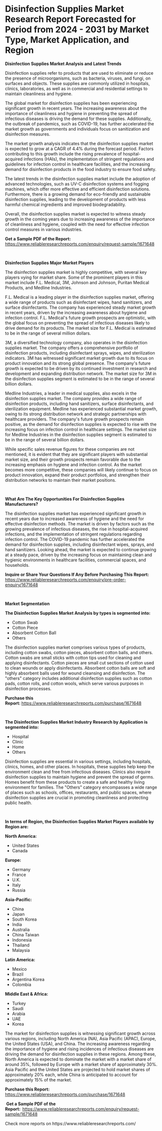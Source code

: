 <p><h1>Disinfection Supplies Market Research Report Forecasted for Period from 2024 -  2031 by Market Type, Market Application, and Region</h1></p><p><strong>Disinfection Supplies Market Analysis and Latest Trends</strong></p>
<p><p>Disinfection supplies refer to products that are used to eliminate or reduce the presence of microorganisms, such as bacteria, viruses, and fungi, on surfaces and objects. These supplies are commonly utilized in hospitals, clinics, laboratories, as well as in commercial and residential settings to maintain cleanliness and hygiene.</p><p>The global market for disinfection supplies has been experiencing significant growth in recent years. The increasing awareness about the importance of cleanliness and hygiene in preventing the spread of infectious diseases is driving the demand for these supplies. Additionally, the outbreak of pandemics, such as COVID-19, has further accelerated the market growth as governments and individuals focus on sanitization and disinfection measures.</p><p>The market growth analysis indicates that the disinfection supplies market is expected to grow at a CAGR of 4.4% during the forecast period. Factors contributing to this growth include the rising prevalence of hospital-acquired infections (HAIs), the implementation of stringent regulations and guidelines for infection control in healthcare facilities, and the increasing demand for disinfection products in the food industry to ensure food safety.</p><p>The latest trends in the disinfection supplies market include the adoption of advanced technologies, such as UV-C disinfection systems and fogging machines, which offer more effective and efficient disinfection solutions. Furthermore, there is a growing demand for eco-friendly and sustainable disinfection supplies, leading to the development of products with less harmful chemical ingredients and improved biodegradability.</p><p>Overall, the disinfection supplies market is expected to witness steady growth in the coming years due to increasing awareness of the importance of cleanliness and hygiene, coupled with the need for effective infection control measures in various industries.</p></p>
<p><strong>Get a Sample PDF of the Report:&nbsp;</strong> <a href="https://www.reliableresearchreports.com/enquiry/request-sample/1671648">https://www.reliableresearchreports.com/enquiry/request-sample/1671648</a></p>
<p>&nbsp;</p>
<p><strong>Disinfection Supplies Major Market Players</strong></p>
<p><p>The disinfection supplies market is highly competitive, with several key players vying for market share. Some of the prominent players in this market include F.L. Medical, 3M, Johnson and Johnson, Puritan Medical Products, and Medline Industries.</p><p>F.L. Medical is a leading player in the disinfection supplies market, offering a wide range of products such as disinfectant wipes, hand sanitizers, and surface disinfectants. The company has experienced steady market growth in recent years, driven by the increasing awareness about hygiene and infection control. F.L. Medical's future growth prospects are optimistic, with the global focus on preventing the spread of infectious diseases likely to drive demand for its products. The market size for F.L. Medical is estimated to be in the range of several million dollars.</p><p>3M, a diversified technology company, also operates in the disinfection supplies market. The company offers a comprehensive portfolio of disinfection products, including disinfectant sprays, wipes, and sterilization indicators. 3M has witnessed significant market growth due to its focus on product innovation and its strong global presence. The company's future growth is expected to be driven by its continued investment in research and development and expanding distribution network. The market size for 3M in the disinfection supplies segment is estimated to be in the range of several billion dollars.</p><p>Medline Industries, a leader in medical supplies, also excels in the disinfection supplies market. The company provides a wide range of disinfection products, including hand sanitizers, surface disinfectants, and sterilization equipment. Medline has experienced substantial market growth, owing to its strong distribution network and strategic partnerships with healthcare providers. The company's future growth prospects remain positive, as the demand for disinfection supplies is expected to rise with the increasing focus on infection control in healthcare settings. The market size for Medline Industries in the disinfection supplies segment is estimated to be in the range of several billion dollars.</p><p>While specific sales revenue figures for these companies are not mentioned, it is evident that they are significant players with substantial market size, and their growth prospects remain favorable due to the increasing emphasis on hygiene and infection control. As the market becomes more competitive, these companies will likely continue to focus on product innovation, expand their product portfolios, and strengthen their distribution networks to maintain their market positions.</p></p>
<p>&nbsp;</p>
<p><strong>What Are The Key Opportunities For Disinfection Supplies Manufacturers?</strong></p>
<p><p>The disinfection supplies market has experienced significant growth in recent years due to increased awareness of hygiene and the need for effective disinfection methods. The market is driven by factors such as the growing prevalence of infectious diseases, the rise in hospital-acquired infections, and the implementation of stringent regulations regarding infection control. The COVID-19 pandemic has further accelerated the demand for disinfection supplies, including disinfectant wipes, sprays, and hand sanitizers. Looking ahead, the market is expected to continue growing at a steady pace, driven by the increasing focus on maintaining clean and hygienic environments in healthcare facilities, commercial spaces, and households.</p></p>
<p><strong>Inquire or Share Your Questions If Any Before Purchasing This Report:</strong> <a href="https://www.reliableresearchreports.com/enquiry/pre-order-enquiry/1671648">https://www.reliableresearchreports.com/enquiry/pre-order-enquiry/1671648</a></p>
<p>&nbsp;</p>
<p><strong>Market Segmentation</strong></p>
<p><strong>The Disinfection Supplies Market Analysis by types is segmented into:</strong></p>
<p><ul><li>Cotton Swab</li><li>Cotton Piece</li><li>Absorbent Cotton Ball</li><li>Others</li></ul></p>
<p><p>The disinfection supplies market comprises various types of products, including cotton swabs, cotton pieces, absorbent cotton balls, and others. Cotton swabs are small sticks with cotton tips used for cleaning and applying disinfectants. Cotton pieces are small cut sections of cotton used to clean wounds or apply disinfectants. Absorbent cotton balls are soft and highly absorbent balls used for wound cleansing and disinfection. The "others" category includes additional disinfection supplies such as cotton pads, cotton rolls, and cotton wools, which serve various purposes in disinfection processes.</p></p>
<p><strong>Purchase this Report:&nbsp;</strong><a href="https://www.reliableresearchreports.com/purchase/1671648">https://www.reliableresearchreports.com/purchase/1671648</a></p>
<p>&nbsp;</p>
<p><strong>The Disinfection Supplies Market Industry Research by Application is segmented into:</strong></p>
<p><ul><li>Hospital</li><li>Clinic</li><li>Home</li><li>Others</li></ul></p>
<p><p>Disinfection supplies are essential in various settings, including hospitals, clinics, homes, and other places. In hospitals, these supplies help keep the environment clean and free from infectious diseases. Clinics also require disinfection supplies to maintain hygiene and prevent the spread of germs. Homes benefit from these products to create a safe and healthy living environment for families. The "Others" category encompasses a wide range of places such as schools, offices, restaurants, and public spaces, where disinfection supplies are crucial in promoting cleanliness and protecting public health.</p></p>
<p>&nbsp;</p>
<p><strong>In terms of Region, the Disinfection Supplies Market Players available by Region are:</strong></p>
<p>
    <p> <strong> North America: </strong>
        <ul>
            <li>United States</li>
            <li>Canada</li>
        </ul>
        </p> 
    <p> <strong> Europe: </strong>
        <ul>
            <li>Germany</li>
            <li>France</li>
            <li>U.K.</li>
            <li>Italy</li>
            <li>Russia</li>
        </ul>
        </p> 
    <p> <strong> Asia-Pacific: </strong>
        <ul>
            <li>China</li>
            <li>Japan</li>
            <li>South Korea</li>
            <li>India</li>
            <li>Australia</li>
            <li>China Taiwan</li>
            <li>Indonesia</li>
            <li>Thailand</li>
            <li>Malaysia</li>
        </ul>
        </p> 
    <p> <strong> Latin America: </strong>
        <ul>
            <li>Mexico</li>
            <li>Brazil</li>
            <li>Argentina Korea</li>
            <li>Colombia</li>
        </ul>
        </p> 
    <p> <strong> Middle East & Africa: </strong>
        <ul>
            <li>Turkey</li>
            <li>Saudi</li>
            <li>Arabia</li>
            <li>UAE</li>
            <li>Korea</li>
        </ul>
    </p>
    </p>
<p><p>The market for disinfection supplies is witnessing significant growth across various regions, including North America (NA), Asia Pacific (APAC), Europe, the United States (USA), and China. The increasing awareness regarding the importance of hygiene and rising incidences of infectious diseases are driving the demand for disinfection supplies in these regions. Among these, North America is expected to dominate the market with a market share of around 35%, followed by Europe with a market share of approximately 30%. Asia Pacific and the United States are projected to hold market shares of approximately 20% each, while China is anticipated to account for approximately 15% of the market.</p></p>
<p><strong>Purchase this Report: </strong><a href="https://www.reliableresearchreports.com/purchase/1671648">https://www.reliableresearchreports.com/purchase/1671648</a></p>
<p>&nbsp;<strong>Get a Sample PDF of the Report:&nbsp;&nbsp;</strong><a href="https://www.reliableresearchreports.com/enquiry/request-sample/1671648">https://www.reliableresearchreports.com/enquiry/request-sample/1671648</a></p>
<p><strong></strong></p>
<p>Check more reports on https://www.reliableresearchreports.com/</p>
